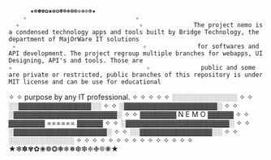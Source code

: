           ★✻✽✾✿❀❁❂❃❄❅❆❇❈❉❊✻★
        ✧                              ✧
      ✧                                 ✧              The project nemo is a condensed technology apps and tools built by Bridge Technology, the department of MajOrWare IT solutions
     ✧                                   ✧              for softwares and API development. The project regroup multiple branches for webapps, UI Designing, API's and tools. Those are 
    ✧                                     ✧              public and some are private or restricted, public branches of this repository is under MIT license and can be use for educational 
   ✧                                       ✧            purpose by any IT professional. 
  ✧                                         ✧
 ✧                                           ✧
✧               ░░░░░░░░░░░░░                 ✧
✧             ░░▓▓▓▓▓▓▓▓▓▓▓▓▓▓░░               ✧
✧            ░▓▓▓▓▓▓▓▓▓▓▓▓▓▓▓▓▓▓░              ✧
✧           ░▓▓▓▓▓▓▓▓▓▓▓▓▓▓▓▓▓▓▓▓░             ✧
✧           ▓▓▓▓▓▓▓   N E M O   ▓▓▓▓▓           ✧
✧           ▓▓▓▓▓▓▓   ======    ▓▓▓▓▓           ✧
✧           ░▓▓▓▓▓▓▓▓▓▓▓▓▓▓▓▓▓▓▓▓░              ✧
✧            ░▓▓▓▓▓▓▓▓▓▓▓▓▓▓▓▓▓▓░              ✧
✧             ░░▓▓▓▓▓▓▓▓▓▓▓▓▓▓░░               ✧
✧               ░░░░░░░░░░░░░                 ✧
 ✧                                           ✧
  ✧                                         ✧
   ✧                                       ✧
    ✧                                     ✧
     ✧                                   ✧
      ✧                                 ✧
        ✧                             ✧
          ★✻✽✾✿❀❁❂❃❄❅❆❇❈❉❊❋★
